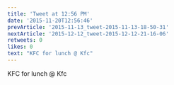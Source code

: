 ```yaml
---
title: 'Tweet at 12:56 PM'
date: '2015-11-20T12:56:46'
prevArticle: '2015-11-13_tweet-2015-11-13-18-50-31'
nextArticle: '2015-12-12_tweet-2015-12-12-21-16-06'
retweets: 0
likes: 0
text: "KFC for lunch @ Kfc"
---
```

KFC for lunch @ Kfc